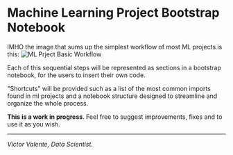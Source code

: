 # Machine Learning Project Bootstrap Notebook

IMHO the image that sums up the simplest workflow of most ML projects is this: ![ML Prject Basic Workflow](https://d1ldz4te4covpm.cloudfront.net/graphics/9781788838290/graphics/171dfaaa-00a1-4a62-9dd4-786ed31b412f.png)

Each of this sequential steps will be represented as sections in a bootstrap notebook, for the users to insert their own code.

"Shortcuts" will be provided such as a list of the most common imports found in ml projects and a notebook structure designed to streamline and organize the whole process.

**This is a work in progress**. Feel free to suggest improvements, fixes and to use it as you wish.

---

*Victor Valente, Data Scientist.*
